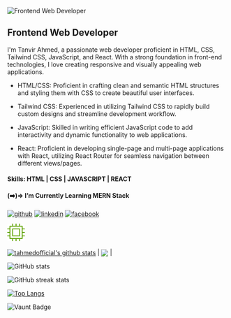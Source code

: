 

![Frontend Web Developer](https://media.licdn.com/dms/image/D5616AQEaqiQh-Jgdsg/profile-displaybackgroundimage-shrink_350_1400/0/1711306391169?e=1725494400&v=beta&t=3edw73s2qlLDG3ThzkWv0yylZVm5T_CRYMYudGb62Ug)

## Frontend Web Developer

I'm Tanvir Ahmed, a passionate web developer proficient in HTML, CSS, Tailwind CSS, JavaScript, and React. With a strong foundation in front-end technologies, I love creating responsive and visually appealing web applications.

- HTML/CSS: Proficient in crafting clean and semantic HTML structures and styling them with CSS to create beautiful user interfaces.

- Tailwind CSS: Experienced in utilizing Tailwind CSS to rapidly build custom designs and streamline development workflow.

- JavaScript: Skilled in writing efficient JavaScript code to add interactivity and dynamic functionality to web applications.

- React: Proficient in developing single-page and multi-page applications with React, utilizing React Router for seamless navigation between different views/pages.

#### Skills: HTML | CSS | JAVASCRIPT | REACT 

#### (➡️)=> I’m Currently Learning MERN Stack 


[<img src='[https://cdn.jsdelivr.net/npm/simple-icons@3.0.1/icons/github.svg](https://media.licdn.com/dms/image/D5616AQEaqiQh-Jgdsg/profile-displaybackgroundimage-shrink_350_1400/0/1711306391169?e=1725494400&v=beta&t=3edw73s2qlLDG3ThzkWv0yylZVm5T_CRYMYudGb62Ug)' alt='github' height='40'>](https://github.com/tahmedofficial)  [<img src='https://cdn.jsdelivr.net/npm/simple-icons@3.0.1/icons/linkedin.svg' alt='linkedin' height='40'>](https://www.linkedin.com/in/tahmedofficial/)  [<img src='https://cdn.jsdelivr.net/npm/simple-icons@3.0.1/icons/facebook.svg' alt='facebook' height='40'>](https://www.facebook.com/taahmedofficial)  

<a href='https://docs.github.com/en/developers'><img src='https://raw.githubusercontent.com/acervenky/animated-github-badges/master/assets/devbadge.gif' width='40' height='40'></a> 

<a href="https://github.com/anuraghazra/github-readme-stats"><img align="center" src="https://github-readme-stats.vercel.app/api?username=tahmedofficial&show_icons=true" alt="tahmedofficial's github stats" /></a> | <a href="https://github.com/anuraghazra/github-readme-stats"><img align="center" src="https://github-readme-stats.vercel.app/api/top-langs/?username=tahmedofficial&layout=compact&theme=buefy&hide_border=true" /></a> |

![GitHub stats](https://github-readme-stats.vercel.app/api?username=tahmedofficial&show_icons=true) 

![GitHub streak stats](https://streak-stats.demolab.com/?user=tahmedofficial)

[![Top Langs](https://github-readme-stats.vercel.app/api/top-langs/?username=tahmedofficial)](https://github.com/anuraghazra/github-readme-stats)

![Vaunt Badge](https://api.vaunt.dev/v1/github/entities/tahmedofficial/contributions?format=svg&private=false) 


  

